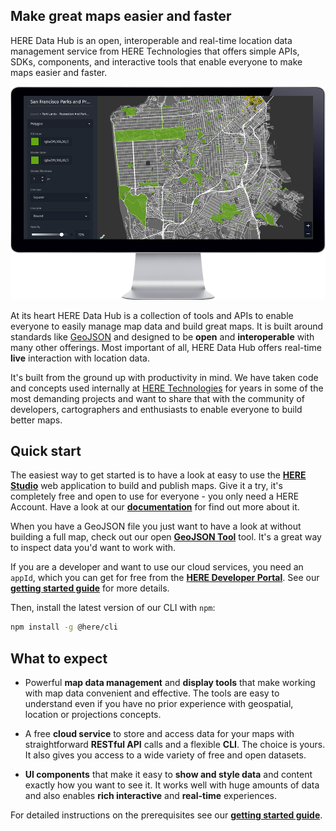 
## Make great maps easier and faster

HERE Data Hub is an open, interoperable and real-time location data management service from HERE Technologies
that offers simple APIs, SDKs, components, and interactive tools
that enable everyone to make maps easier and faster.



[![HERE Data Hub](assets/images/studio.png)](assets/images/studio.png)

At its heart HERE Data Hub is a collection of tools and APIs to enable everyone to easily
manage map data and build great maps. It is built around standards like
[GeoJSON](http://geojson.org/) and designed to be **open** and **interoperable**
with many other offerings. Most important of all, HERE Data Hub offers
real-time **live** interaction with location data.

It's built from the ground up with productivity in mind. We have taken code and concepts used internally at
[HERE Technologies](https://www.here.com/) for years in some of the most demanding
projects and want to share that with the community of developers, cartographers and
enthusiasts to enable everyone to build better maps.


## Quick start

The easiest way to get started is to have a look at easy to use the **[HERE Studio](https://xyz.here.com/studio/)** web application to build and publish maps. Give it a try, it's completely free and open to use for everyone - you only need a HERE Account. Have a look at our
**[documentation](studio/index.md)** for find out more about it.

When you have a GeoJSON file you just want to have a look at without building a full map, check out our open **[GeoJSON Tool](viewer-tool/index.md)** tool. It's a great way to inspect data you'd want to work with.

If you are a developer and want to use our cloud services, you need an `appId`,
which you can get for free from the **[HERE Developer Portal](https://developer.here.com/)**.
See our **[getting started guide](getting-started.md)** for more details.

Then, install the latest version of our CLI with `npm`:

``` sh
npm install -g @here/cli
```

## What to expect

* Powerful **map data management** and **display tools** that make working with
  map data convenient and effective. The tools are easy to understand even if
  you have no prior experience with geospatial, location or projections concepts.

* A free **cloud service** to store and access data for your maps with
  straightforward **RESTful API** calls and a flexible **CLI**. The choice
  is yours. It also gives you access to a wide variety of free and open datasets.

* **UI components** that make it easy to **show and style data** and content exactly how
  you want to see it. It works well with huge amounts of data and also enables
  **rich interactive** and **real-time** experiences.

For detailed instructions on the prerequisites see our **[getting started guide](getting-started.md)**.
